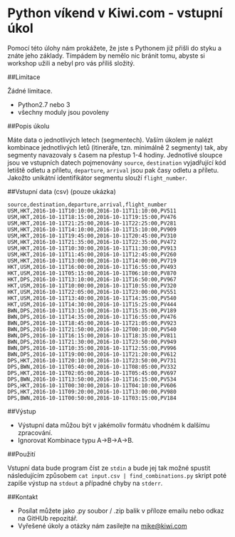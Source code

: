 # Python víkend v Kiwi.com - vstupní úkol

Pomocí této úlohy nám prokážete, že jste s Pythonem již přišli do styku a znáte jeho základy. Tímpádem by nemělo nic bránit tomu, abyste si workshop užili a nebyl pro vás příliš složitý.

##Limitace

Žádné limitace.

- Python2.7 nebo 3
- všechny moduly jsou povoleny


##Popis úkolu

Máte data o jednotlivých letech (segmentech). Vaším úkolem je nalézt kombinace jednotlivých letů (itineráře, tzn. minimálně 2 segmenty) tak,
aby segmenty navazovaly s časem na přestup 1-4 hodiny. Jednotlivé sloupce jsou ve vstupních datech pojmenovány `source`, `destination` vyjadřující kód letiště odletu a příletu, `departure`, `arrival` jsou pak časy odletu a příletu. Jakožto unikátní identifikátor segmentu slouží `flight_number`.

##Vstupní data (csv) (pouze ukázka)

```
source,destination,departure,arrival,flight_number
USM,HKT,2016-10-11T10:10:00,2016-10-11T11:10:00,PV511
USM,HKT,2016-10-11T18:15:00,2016-10-11T19:15:00,PV476
USM,HKT,2016-10-11T21:25:00,2016-10-11T22:25:00,PV281
USM,HKT,2016-10-11T14:10:00,2016-10-11T15:10:00,PV909
USM,HKT,2016-10-11T19:45:00,2016-10-11T20:45:00,PV310
USM,HKT,2016-10-11T21:35:00,2016-10-11T22:35:00,PV472
USM,HKT,2016-10-11T10:30:00,2016-10-11T11:30:00,PV913
USM,HKT,2016-10-11T11:45:00,2016-10-11T12:45:00,PV260
USM,HKT,2016-10-11T13:00:00,2016-10-11T14:00:00,PV719
HKT,USM,2016-10-11T16:00:00,2016-10-11T16:55:00,PV493
HKT,USM,2016-10-11T05:15:00,2016-10-11T06:10:00,PV870
HKT,DPS,2016-10-11T13:10:00,2016-10-11T16:50:00,PV967
HKT,USM,2016-10-11T10:00:00,2016-10-11T10:55:00,PV320
HKT,USM,2016-10-11T22:05:00,2016-10-11T23:00:00,PV551
HKT,USM,2016-10-11T13:40:00,2016-10-11T14:35:00,PV540
HKT,USM,2016-10-11T14:30:00,2016-10-11T15:25:00,PV444
BWN,DPS,2016-10-11T13:15:00,2016-10-11T15:35:00,PV189
BWN,DPS,2016-10-11T14:35:00,2016-10-11T16:55:00,PV476
BWN,DPS,2016-10-11T18:45:00,2016-10-11T21:05:00,PV923
BWN,DPS,2016-10-11T21:50:00,2016-10-12T00:10:00,PV540
BWN,DPS,2016-10-11T16:15:00,2016-10-11T18:35:00,PV811
BWN,DPS,2016-10-11T21:30:00,2016-10-11T23:50:00,PV949
BWN,DPS,2016-10-11T10:35:00,2016-10-11T12:55:00,PV996
BWN,DPS,2016-10-11T19:00:00,2016-10-11T21:20:00,PV612
DPS,HKT,2016-10-11T20:10:00,2016-10-11T23:50:00,PV731
DPS,BWN,2016-10-11T05:40:00,2016-10-11T08:05:00,PV332
DPS,HKT,2016-10-11T02:05:00,2016-10-11T05:45:00,PV697
DPS,BWN,2016-10-11T13:50:00,2016-10-11T16:15:00,PV534
DPS,HKT,2016-10-11T00:30:00,2016-10-11T04:10:00,PV606
DPS,HKT,2016-10-11T09:20:00,2016-10-11T13:00:00,PV980
DPS,BWN,2016-10-11T00:50:00,2016-10-11T03:15:00,PV184
```

##Výstup


- Výstupní data můžou být v jakémoliv formátu vhodném k dalšímu zpracování.
- Ignorovat Kombinace typu A->B->A->B.

##Použití

Vstupní data bude program číst ze `stdin` a bude jej tak možné spustit následujícím způsobem `cat input.csv | find_combinations.py` skript poté zapíše výstup na `stdout` a případné chyby na `stderr`.

##Kontakt

- Posílat můžete jako .py soubor / .zip balik v příloze emailu nebo odkaz na GitHUb repozitář.
- Vyřešené úkoly a otázky nám zasílejte na mike@kiwi.com
